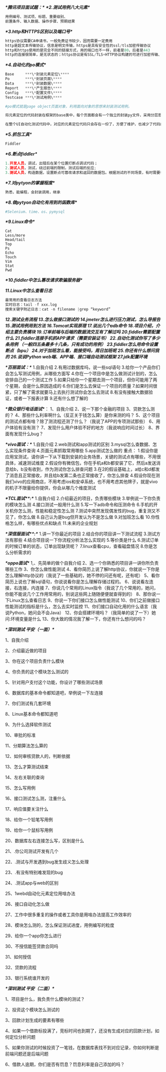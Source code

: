 ***\*腾讯项目面试题：\****
***\*2.测试用例八大元素\****

 ```python
用例编号、测试项、标题、重要级别、
前置条件、输入数据、操作步骤、预期结果
 ```

***\*3.http和HTTPS区别以及端口号\****

```python
https协议需要CA申请书，一般免费证书较少，因而需要一定费用
http是超文本传输协议，信息是明文传输，https是具有安全性的ssl/tls加密传输协议
http和https使用的是完全不同的链接方式，用的端口也不一样，前者是80，后者是443
http的连接很简单，是无状态的；https协议是有SSL/TLS+HTTP协议构建的可进行加密传输、身份认证的网络协议
```


***\*4.自动化的po模式\****

 ```python
Base	 ***\*封装元素定位\****
Po       ***\*封装页面\****
Data     ***\*封装数据\****
Report   ***\*产生报告\****
Config   ***\*配置文件\****
Testcase ***\*测试用例\**** 

#po模式就是page object页面对象，利用面向对象的思想来封装测试用例。

将元素定位的代码封装在框架的base类中，每个页面都会有一个独立的封装py文件，采用分层思想：***\*分为三层管理，第一层是对象层，将测试用例在该页面所用到的元素对象统一找到并进行管理；第二层为操作层，基于每个元素定义好其对应的操作方法；第三层为业务层，组装多个操作方法即可形成完整的业务操作。\****

在整个UI自动化测试代码中，对应的元素定位代码只会存在一份了，方便了维护，也减少了代码的冗余。
 ```


***\*5.抓包工具\****

 ```python
Fiddler
 ```


***\*6.断点fiddler\****

 ```python
1.开发人员，调试，出错后在某个位置打断点调试代码；
2.测试人员，测试，绕过前端的限制，测试后端的反应;
3.测试人员，构造数据，设置断点可篡改请求和返回的数据包。根据测试的不同场景，有时需要在测试过程中更改请求、或者更改响应内容，从而达到最终的测试目标。
 ```


***\*7.对pytyon的掌握程度\****

 ```python
熟悉，能编程，会封装调用，继承
 ```

***\*8.做pytyon自动化有用到的函数库\****

```python
#Selenium、time、os、pymysql
```

***\*9.Linux命令\****

 ```linux
Cat
Less/more
Head/tail
Top
Ps
Echo
Touch
Vim
Stat
Pwd
 ```



***\*10.fiddler中怎么篡改请求欺骗服务器\****

***11.Linux中怎么查看日志***

 ```python
最常用的查看日志方法
实时日志：tail -f xxx.log
搜索关键字附近日志：cat -n filename |grep “keyword”
 ```



***12.测试业务流程***
***13.怎么做接口测试的***
***14.jmeter怎么进行压力测试，怎么导报告***
***15.测试用例用到方法***
***16.Tomcat实现原理***
***17.说出几个adb命令***
***18.项目介绍，介绍主要负责模块***
***19.订单前端与后端的数据流交互有了解过吗***
***20.fiddler需要配置什么***
***21.fiddler连接手机抓APP请求（需要安装证书）***
***22.自动化测试你写了多少条用例 （一般四五条最多十几条，只有成功的用例）***
***23.fiddler怎么用命令设置断点（bpu）***
***24.对于加班怎么看，能接受吗，周日加班呢***
***25.你还有什么想问我的***
***26.说说Python web端、APP端、接口端自动测试框架***
***27.jdk配置环境***

***\*百丽面试：\****
1.自我介绍
2.有用过数据库吗，说一些sql语句
3.给你一个产品你们会怎么写测试用例，从哪些方面写
4.你在一个项目中是怎么做测试计划的，怎么安排自己的一个测试工作
5.如果只给你一个星期去测一个项目，但你可能用了两个星期，会是什么原因造成的
6.你们是怎么去保证一个项目的质量
7.如果时间很紧，只了解了需求就要马上去执行测试你会怎么去测试
8.有没有接触大数据验证，或者一下报表计算
9.还有什么想了解的

***\*微众银行电话面试\****：
1、自我介绍
2、说一下那个金融的项目
3、贷款怎么测的？
4、那些什么利率啊什么（反正关于钱怎么算）是你来测的吗？
5、这个项目的测试点都有啥？除了测流程还测了什么？（我说了APP的专项测试那些）
6、用户体验有没有测？
7、发现什么用户体验不好的地方（我说响应时间过长）
8、界面有发现什么bug？

***\*vivo面试：\****
1.自我介绍
2.web测试和app测试的区别
3.mysql怎么查数据、怎么实现条件查询
4.页面元素抓取常用哪些
5.app测试怎么做的
重点：
1.假设你是应用宝测试，请你讲一下从下载到安装的业务场景，关键的测试点有哪些，不用很具体，减速测试维度
2.假设你有微信包，你在手机a和b都安装了它，然后a发送消息给b，b没有收到，作为测试你怎么排查问题
3.在2的假设基础上，a给c和d都发了消息且正常接收，并且给b发第二条也正常接收了，你怎么排查
4.假设你现在测我们vivo的应用商店，不用考虑ios和安卓系统，也不用考虑其他牌子，就是vivo的机子不限量给你提供，你会从哪几个维度测试

***\*TCL面试\*******\*:\****
1.自我介绍
2.介绍最近的项目，负责哪些模块
3.举例说一下你负责的模块怎么测
4.接口测试一般用什么测
5.写一下adb命令和压测命令
6.手机的开关机你怎么测，性能和稳定性怎么测
7.测试中突然发现偶发性的bug，重复测又不见了，你怎么做
8.自己认为是bug但开发认为不是怎么做
9.对加班怎么看
10.你性格怎么样，有哪些优点和缺点
11.未来的企业规划

***\*深信服面试\*******\*:\****
1.讲一下你最近的项目
2.结合你的项目讲一下测试流程
3.测试方法有那些
4.结合项目说一下你流程分析法怎么实现的
5.等价类是什么
6.测试订单的时候订单的状态，订单出现缺货呢？
7.linux查看cpu，查看磁盘情况
8.你是怎么分析需求的

***\*oppo面试\****
1,、先简单的做个自我介绍
2、选一个你熟悉的项目讲一讲你所负责哪些工作
3、你怎么做性能测试
4、看你简历上说了解http协议，你就说一下你是怎么理解http协议的（我说了一些基础的，她不停的问还有呢，还有呢）
5、看你简历上说也了解sql语句，你说说看你是怎么理解存储过程的。
6、说说看左连接，右连接，内连接
7、你说几个常用的Linux指令（我说了几个常用的，她问，你能不能说几个工作用常用的，别说这些网上随随便便就查得到的）
8、那你说一下Linux怎么查看日志
9、你说一下你们接口怎么做性能测试
10、你们之前做接口性能测试的指标是什么，怎么去实时监控
11、你们接口自动化用的什么语言（我说Python，她问会不会Java）
12、你会搭建环境吗？（我简单的说了一下）她问:环境变量是什么
13、你大致的情况我了解一下，你还有什么想问的吗？

***\*深圳测试 平安（一面）\****

1、自我介绍

2、介绍最近做的项目

3、你在这个项目负责什么模块

4、你负责的这个模块怎么测试的

5、针对用户支付这个功能，你设计了哪些测试场景

6、数据库的基本命令都知道吧，举例说一下左连接

7、你们测试有几套环境

8、Linux基本命令都知道吧

9、为什么选择软件测试

10、审批的标准

11、分期算法怎么算的

12、如何审核贷款人的，判断依据

13、怎么才算测试结束

14、左右关联的查询

15、怎么写用例

16、接口测试怎么测，注重什么

17、响应值要关注什么

18、给你一个铅笔写用例

19、给你一个鼠标写用例

20、数据库左右连接怎么写，区别是什么

21、.你公司测试开发有几个

22、.测试与开发遇到bug发生歧义怎么处理

23、.有没有特别难发现的bug

24、.测试app与web的区别

25、1webd自动化元素定位用啥办法

26、接口自动化怎么做

27、工作中很多重复的操作或者工具你是用啥办法提高工作效率的

28、模块怎么测的，怎么保证测试进度，用例编写的粒度

29、给你一个app你怎么进行

30、不授信能签贷款合同吗

31、如何授信

32、贷款的流程

33、银行系统谁开发的

***\*深圳测试 平安（二面）\****

1、项目是什么，我负责什么模块的测试？

2、投资这个模块怎么测试的

3、回款计划生成的要素有哪些

4、如果一个借款标投满了，竞标时间也到期了，还没有生成对应的回款计划，如何定位分析问题

5、如果你测试的时候投资了一笔钱，在数据库表找不到对应记录，你如何判断是前端问题还是后端问题

6、借款人逾期，你们是否有罚息？罚息利率是自己添加的吗？